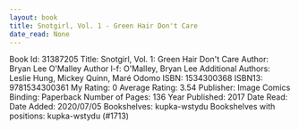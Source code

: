 ```yaml
---
layout: book
title: Snotgirl, Vol. 1 - Green Hair Don't Care
date_read: None
---
```


Book Id: 31387205
Title: Snotgirl, Vol. 1: Green Hair Don't Care
Author: Bryan Lee O'Malley
Author l-f: O'Malley, Bryan Lee
Additional Authors: Leslie Hung, Mickey Quinn, Maré Odomo
ISBN: 1534300368
ISBN13: 9781534300361
My Rating: 0
Average Rating: 3.54
Publisher: Image Comics
Binding: Paperback
Number of Pages: 136
Year Published: 2017
Date Read: 
Date Added: 2020/07/05
Bookshelves: kupka-wstydu
Bookshelves with positions: kupka-wstydu (#1713)

